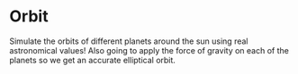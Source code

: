 # Orbit
Simulate the orbits of different planets around the sun using real astronomical values! Also going to apply the force of gravity on each of the planets so we get an accurate elliptical orbit.
